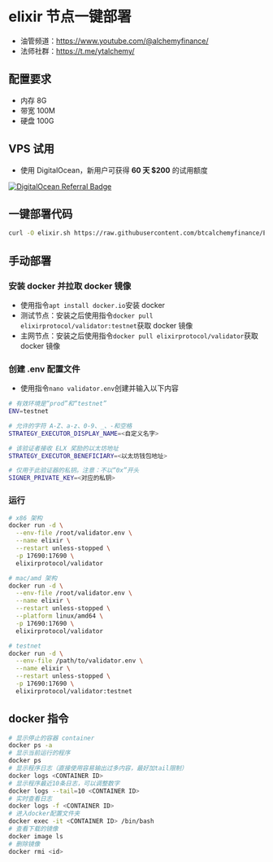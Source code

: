# elixir 节点一键部署

- 油管频道：https://www.youtube.com/@alchemyfinance/
- 法师社群：https://t.me/ytalchemy/

## 配置要求
- 内存 8G
- 带宽 100M
- 硬盘 100G

## VPS 试用
- 使用 DigitalOcean，新用户可获得 **60 天 $200** 的试用额度

[![DigitalOcean Referral Badge](https://web-platforms.sfo2.cdn.digitaloceanspaces.com/WWW/Badge%201.svg)](https://www.digitalocean.com/?refcode=9de664fa6fad&utm_campaign=Referral_Invite&utm_medium=Referral_Program&utm_source=badge)

## 一键部署代码

```bash
curl -O elixir.sh https://raw.githubusercontent.com/btcalchemyfinance/Elixir/refs/heads/main/elixir.sh && chmod +x elixir.sh && ./elixir.sh
```

## 手动部署
### 安装 docker 并拉取 docker 镜像
- 使用指令`apt install docker.io`安装 docker
- 测试节点：安装之后使用指令`docker pull elixirprotocol/validator:testnet`获取 docker 镜像
- 主网节点：安装之后使用指令`docker pull elixirprotocol/validator`获取 docker 镜像
### 创建 .env 配置文件
- 使用指令`nano validator.env`创建并输入以下内容
```bash
# 有效环境是“prod”和“testnet”
ENV=testnet

# 允许的字符 A-Z、a-z、0-9、_、-和空格
STRATEGY_EXECUTOR_DISPLAY_NAME=<自定义名字>

# 该验证者接收 ELX 奖励的以太坊地址
STRATEGY_EXECUTOR_BENEFICIARY=<以太坊钱包地址>

# 仅用于此验证器的私钥。注意：不以“0x”开头
SIGNER_PRIVATE_KEY=<对应的私钥>
```
### 运行
```bash
# x86 架构
docker run -d \
  --env-file /root/validator.env \
  --name elixir \
  --restart unless-stopped \
  -p 17690:17690 \
  elixirprotocol/validator

# mac/amd 架构
docker run -d \
  --env-file /root/validator.env \
  --name elixir \
  --restart unless-stopped \
  --platform linux/amd64 \
  -p 17690:17690 \
  elixirprotocol/validator

# testnet
docker run -d \
  --env-file /path/to/validator.env \
  --name elixir \
  --restart unless-stopped \
  -p 17690:17690 \
  elixirprotocol/validator:testnet
```



## docker 指令

```bash
# 显示停止的容器 container
docker ps -a
# 显示当前运行的程序
docker ps
# 显示程序日志（直接使用容易输出过多内容，最好加tail限制）
docker logs <CONTAINER ID>
# 显示程序最近10条日志，可以调整数字
docker logs --tail=10 <CONTAINER ID>
# 实时查看日志
docker logs -f <CONTAINER ID>
# 进入docker配置文件夹
docker exec -it <CONTAINER ID> /bin/bash
# 查看下载的镜像
docker image ls
# 删除镜像
docker rmi <id>
```
